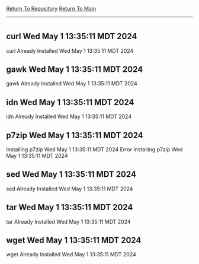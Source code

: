 [Return To Repository](https://github.com/DigitalWarrior/piholeparser/)
[Return To Main](https://github.com/DigitalWarrior/piholeparser/blob/master/RecentRunLogs/Mainlog.md)
____________________________________
# 
## curl Wed May  1 13:35:11 MDT 2024
curl Already Installed Wed May  1 13:35:11 MDT 2024
## gawk Wed May  1 13:35:11 MDT 2024
gawk Already Installed Wed May  1 13:35:11 MDT 2024
## idn Wed May  1 13:35:11 MDT 2024
idn Already Installed Wed May  1 13:35:11 MDT 2024
## p7zip Wed May  1 13:35:11 MDT 2024
Installing p7zip Wed May  1 13:35:11 MDT 2024
Error Installing p7zip Wed May  1 13:35:11 MDT 2024
## sed Wed May  1 13:35:11 MDT 2024
sed Already Installed Wed May  1 13:35:11 MDT 2024
## tar Wed May  1 13:35:11 MDT 2024
tar Already Installed Wed May  1 13:35:11 MDT 2024
## wget Wed May  1 13:35:11 MDT 2024
wget Already Installed Wed May  1 13:35:11 MDT 2024
